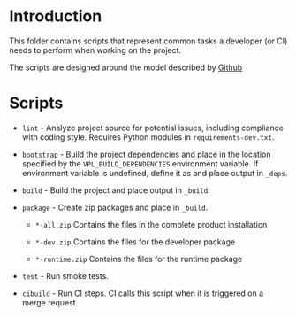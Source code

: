 # Introduction

This folder contains scripts that represent common tasks a developer (or CI)
needs to perform when working on the project.

The scripts are designed around the model described by
[Github](https://github.blog/2015-06-30-scripts-to-rule-them-all/)


# Scripts

- `lint` - Analyze project source for potential issues, including compliance with coding style. Requires Python modules
  in `requirements-dev.txt`.

- `bootstrap` - Build the project dependencies and place in the location
  specified by the `VPL_BUILD_DEPENDENCIES` environment variable. If environment
  variable is undefined, define it as and place output in `_deps`.

- `build` - Build the project and place output in `_build`.

- `package` - Create zip packages and place in `_build`.

  -  `*-all.zip` Contains the files in the complete product installation

  -  `*-dev.zip` Contains the files for the developer package

  -  `*-runtime.zip` Contains the files for the runtime package

- `test` - Run smoke tests.

- `cibuild` - Run CI steps. CI calls this script when it is triggered on
  a merge request.

